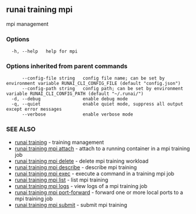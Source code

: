 ## runai training mpi

mpi management

### Options

```
  -h, --help   help for mpi
```

### Options inherited from parent commands

```
      --config-file string   config file name; can be set by environment variable RUNAI_CLI_CONFIG_FILE (default "config.json")
      --config-path string   config path; can be set by environment variable RUNAI_CLI_CONFIG_PATH (default "~/.runai/")
  -d, --debug                enable debug mode
  -q, --quiet                enable quiet mode, suppress all output except error messages
      --verbose              enable verbose mode
```

### SEE ALSO

* [runai training](runai_training.md)	 - training management
* [runai training mpi attach](runai_training_mpi_attach.md)	 - attach to a running container in a mpi training job
* [runai training mpi delete](runai_training_mpi_delete.md)	 - delete mpi training workload
* [runai training mpi describe](runai_training_mpi_describe.md)	 - describe mpi training
* [runai training mpi exec](runai_training_mpi_exec.md)	 - execute a command in a training mpi job
* [runai training mpi list](runai_training_mpi_list.md)	 - list mpi training
* [runai training mpi logs](runai_training_mpi_logs.md)	 - view logs of a mpi training job
* [runai training mpi port-forward](runai_training_mpi_port-forward.md)	 - forward one or more local ports to a mpi training job
* [runai training mpi submit](runai_training_mpi_submit.md)	 - submit mpi training


